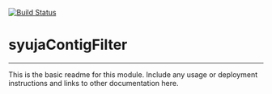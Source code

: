 [![Build Status](https://travis-ci.org/syuja/syujaContigFilter.svg?branch=master)](https://travis-ci.org/syuja/syujaContigFilter)

# syujaContigFilter
---

This is the basic readme for this module. Include any usage or deployment instructions and links to other documentation here.

